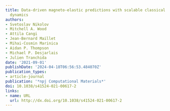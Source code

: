 ```yaml
---
title: Data-driven magneto-elastic predictions with scalable classical spin-lattice
  dynamics
authors:
- Svetoslav Nikolov
- Mitchell A. Wood
- Attila Cangi
- Jean-Bernard Maillet
- Mihai-Cosmin Marinica
- Aidan P. Thompson
- Michael P. Desjarlais
- Julien Tranchida
date: '2021-09-01'
publishDate: '2024-04-18T06:56:53.484070Z'
publication_types:
- article-journal
publication: '*npj Computational Materials*'
doi: 10.1038/s41524-021-00617-2
links:
- name: URL
  url: http://dx.doi.org/10.1038/s41524-021-00617-2
---
```

